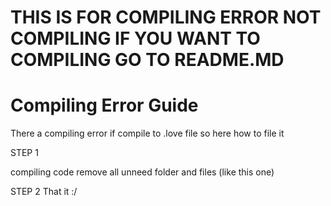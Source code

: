 # THIS IS FOR COMPILING ERROR NOT COMPILING IF YOU WANT TO COMPILING GO TO README.MD

# Compiling Error Guide
There a compiling error if compile to .love file so here how to file it

STEP 1

compiling code remove all unneed folder and files (like this one)

STEP 2
That it :/
